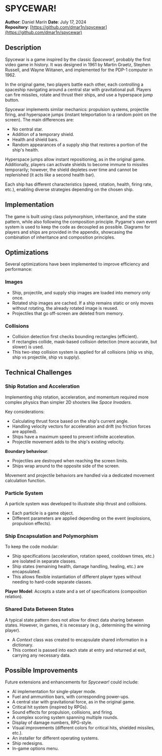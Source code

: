 # SPYCEWAR!

**Author**: Daniel Marín 
**Date**: July 17, 2024  
**Repository**: [https://github.com/dmar1n/spycewar](https://github.com/dmar1n/spycewar)

## Description

Spycewar is a game inspired by the classic *Spacewar!*, probably the first video game in history. It was designed in 1961 by Martin Graetz, Stephen Russell, and Wayne Wiitanen, and implemented for the PDP-1 computer in 1962.

In the original game, two players battle each other, each controlling a spaceship navigating around a central star with gravitational pull. Players can fire missiles, rotate and thrust their ships, and use a hyperspace jump button.

Spycewar implements similar mechanics: propulsion systems, projectile firing, and hyperspace jumps (instant teleportation to a random point on the screen). The main differences are:

- No central star.
- Addition of a temporary shield.
- Health and shield bars.
- Random appearances of a supply ship that restores a portion of the ship's health.

Hyperspace jumps allow instant repositioning, as in the original game. Additionally, players can activate shields to become immune to missiles temporarily; however, the shield depletes over time and cannot be replenished (it acts like a second health bar).

Each ship has different characteristics (speed, rotation, health, firing rate, etc.), enabling diverse strategies depending on the chosen ship.

## Implementation

The game is built using class polymorphism, inheritance, and the state pattern, while also following the composition principle. Pygame's own event system is used to keep the code as decoupled as possible. Diagrams for players and ships are provided in the appendix, showcasing the combination of inheritance and composition principles.

## Optimizations

Several optimizations have been implemented to improve efficiency and performance:

### Images

- Ship, projectile, and supply ship images are loaded into memory only once.
- Rotated ship images are cached. If a ship remains static or only moves without rotating, the already rotated image is reused.
- Projectiles that go off-screen are deleted from memory.

### Collisions

- Collision detection first checks bounding rectangles (efficient).
- If rectangles collide, mask-based collision detection (more accurate, but slower) is used.
- This two-step collision system is applied for all collisions (ship vs ship, ship vs projectile, ship vs supply).

## Technical Challenges

### Ship Rotation and Acceleration

Implementing ship rotation, acceleration, and momentum required more complex physics than simpler 2D shooters like *Space Invaders*.  

Key considerations:

- Calculating thrust force based on the ship's current angle.
- Handling velocity vectors for acceleration and drift (no friction forces are applied).
- Ships have a maximum speed to prevent infinite acceleration.
- Projectile movement adds to the ship's existing velocity.

**Boundary behaviour**:

- Projectiles are destroyed when reaching the screen limits.
- Ships wrap around to the opposite side of the screen.

Movement and projectile behaviors are handled via a dedicated movement calculation function.

### Particle System

A particle system was developed to illustrate ship thrust and collisions.

- Each particle is a game object.
- Different parameters are applied depending on the event (explosions, propulsion effects).

### Ship Encapsulation and Polymorphism

To keep the code modular:

- Ship specifications (acceleration, rotation speed, cooldown times, etc.) are isolated in separate classes.
- Ship states (remaining health, damage handling, healing, etc.) are encapsulated.
- This allows flexible instantiation of different player types without needing to hard-code separate classes.

**Player Model**: Accepts a state and a set of specifications (composition relation).

### Shared Data Between States

A typical state pattern does not allow for direct data sharing between states. However, in games, it is necessary (e.g., determining the winning player).

- A *Context* class was created to encapsulate shared information in a dictionary.
- This context is passed into each state at entry and returned at exit, carrying any necessary data.

## Possible Improvements

Future extensions and enhancements for *Spycewar!* could include:

- AI implementation for single-player mode.
- Fuel and ammunition bars, with corresponding power-ups.
- A central star with gravitational force, as in the original game.
- Critical hit system (inspired by RPGs).
- Sound effects for propulsion, collisions, and firing.
- A complex scoring system spanning multiple rounds.
- Display of damage numbers, RPG-style.
- Visual improvements (different colors for critical hits, shielded missiles, etc.).
- An installer for different operating systems.
- Ship redesigns.
- In-game options menu.

